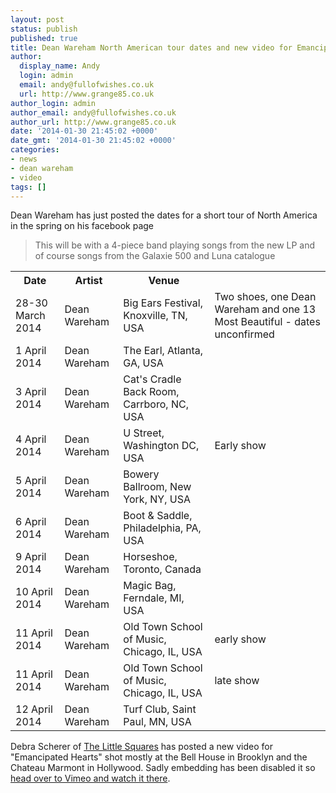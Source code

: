 ```yaml
---
layout: post
status: publish
published: true
title: Dean Wareham North American tour dates and new video for Emancipated Hearts
author:
  display_name: Andy
  login: admin
  email: andy@fullofwishes.co.uk
  url: http://www.grange85.co.uk
author_login: admin
author_email: andy@fullofwishes.co.uk
author_url: http://www.grange85.co.uk
date: '2014-01-30 21:45:02 +0000'
date_gmt: '2014-01-30 21:45:02 +0000'
categories:
- news
- dean wareham
- video
tags: []
---
```

<p>Dean Wareham has just posted the dates for a short tour of North America in the spring on his facebook page</p>
<blockquote><p>This will be with a 4-piece band playing songs from the new LP and of course songs from the Galaxie 500 and Luna catalogue
</p></blockquote>
<table>
<tbody>
<tr>
<th>Date</th>
<th>Artist</th>
<th>Venue</th>
</tr>
<tr>
<td><span class="removed_link" title="http://db.fullofwishes.co.uk/database/gigography/dean_wareham/show/1336">28-30 March 2014</span></td>
<td>Dean Wareham</td>
<td>Big Ears Festival, Knoxville, TN, USA</td>
<td>Two shoes, one Dean Wareham and one 13 Most Beautiful - dates unconfirmed</td>
</tr>
<tr>
<td><span class="removed_link" title="http://db.fullofwishes.co.uk/database/gigography/dean_wareham/show/1337">1 April 2014</span></td>
<td>Dean Wareham</td>
<td>The Earl, Atlanta, GA, USA</td>
<td></td>
</tr>
<tr>
<td><span class="removed_link" title="http://db.fullofwishes.co.uk/database/gigography/dean_wareham/show/1338">3 April 2014</span></td>
<td>Dean Wareham</td>
<td>Cat's Cradle Back Room, Carrboro, NC, USA</td>
<td></td>
</tr>
<tr>
<td><span class="removed_link" title="http://db.fullofwishes.co.uk/database/gigography/dean_wareham/show/1339">4 April 2014</span></td>
<td>Dean Wareham</td>
<td>U Street, Washington DC, USA</td>
<td>Early show</td>
</tr>
<tr>
<td><span class="removed_link" title="http://db.fullofwishes.co.uk/database/gigography/dean_wareham/show/1340">5 April 2014</span></td>
<td>Dean Wareham</td>
<td>Bowery Ballroom, New York, NY, USA</td>
<td></td>
</tr>
<tr>
<td><span class="removed_link" title="http://db.fullofwishes.co.uk/database/gigography/dean_wareham/show/1341">6 April 2014</span></td>
<td>Dean Wareham</td>
<td>Boot & Saddle, Philadelphia, PA, USA</td>
<td></td>
</tr>
<tr>
<td><span class="removed_link" title="http://db.fullofwishes.co.uk/database/gigography/dean_wareham/show/1342">9 April 2014</span></td>
<td>Dean Wareham</td>
<td>Horseshoe, Toronto, Canada</td>
<td></td>
</tr>
<tr>
<td><span class="removed_link" title="http://db.fullofwishes.co.uk/database/gigography/dean_wareham/show/1343">10 April 2014</span></td>
<td>Dean Wareham</td>
<td>Magic Bag, Ferndale, MI, USA</td>
<td></td>
</tr>
<tr>
<td><span class="removed_link" title="http://db.fullofwishes.co.uk/database/gigography/dean_wareham/show/1344">11 April 2014</span></td>
<td>Dean Wareham</td>
<td>Old Town School of Music, Chicago, IL, USA</td>
<td>early show</td>
</tr>
<tr>
<td><span class="removed_link" title="http://db.fullofwishes.co.uk/database/gigography/dean_wareham/show/1345">11 April 2014</span></td>
<td>Dean Wareham</td>
<td>Old Town School of Music, Chicago, IL, USA</td>
<td>late show</td>
</tr>
<tr>
<td><span class="removed_link" title="http://db.fullofwishes.co.uk/database/gigography/dean_wareham/show/1346">12 April 2014</span></td>
<td>Dean Wareham</td>
<td>Turf Club, Saint Paul, MN, USA</td>
<td></td>
</tr>
</tbody>
</table>
<p>Debra Scherer of <a href="http://thelittlesquares.com/">The Little Squares</a> has posted a new video for "Emancipated Hearts" shot mostly at the Bell House in Brooklyn and the Chateau Marmont in Hollywood. Sadly embedding has been disabled it so <a href="http://vimeo.com/85190023">head over to Vimeo and watch it there</a>.</p>
